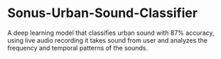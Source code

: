 # Sonus-Urban-Sound-Classifier
 A deep learning model that classifies  urban sound with 87% accuracy, using live audio recording it takes sound from user and analyzes the frequency and temporal patterns of the sounds.
